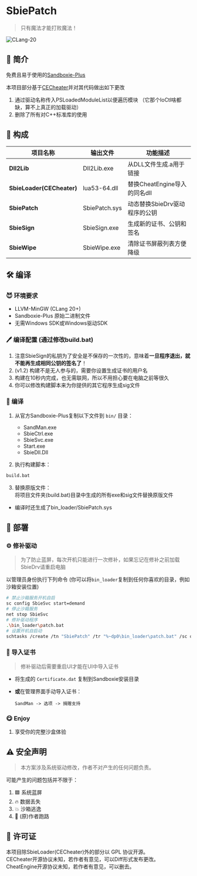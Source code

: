 # SbiePatch
> 只有魔法才能打败魔法！  

![CLang-20](https://img.shields.io/badge/NO-WDK-59900C?logo=llvm)

## 📖 简介
免费且易于使用的[Sandboxie-Plus](https://github.com/sandboxie-plus/Sandboxie)  

本项目部分基于[CECheater](https://github.com/TechForBad/CECheater)并对其代码做出如下更改
1. 通过驱动名称传入PSLoadedModuleList以便遍历模块 （它那个IoCtl啥都缺，算不上真正的加载驱动）
2. 删除了所有对C++标准库的使用

## 🧩 构成

| 项目名称                      | 输出文件          | 功能描述                  |
|---------------------------|---------------|-----------------------|
| **Dll2Lib**               | Dll2Lib.exe   | 从DLL文件生成.a用于链接        |
| **SbieLoader(CECheater)** | lua53-64.dll  | 替换CheatEngine导入的同名dll |
| **SbiePatch**             | SbiePatch.sys | 动态替换SbieDrv驱动程序的公钥    |
| **SbieSign**              | SbieSign.exe  | 生成新的证书、公钥和签名          |
| **SbieWipe**              | SbieWipe.exe  | 清除证书屏蔽列表方便降级          |

## 🛠️ 编译

### 😈 环境要求
- LLVM-MinGW (CLang 20+)
- Sandboxie-Plus 原始二进制文件
- 无需Windows SDK或Windows驱动SDK

### 🖊 编译配置 (通过修改build.bat)
1. 注意SbieSign的私钥为了安全是不保存的一次性的，意味着**一旦程序退出，就不能再生成相同公钥的签名了**！
2. (v1.2) 构建不是无人参与的，需要你设置生成证书的用户名
3. 构建在10秒内完成，也无需联网，所以不用担心要在电脑之前等很久
4. 你可以修改构建脚本来为你提供的其它程序生成sig文件

### 🐙 编译
1. 从官方Sandboxie-Plus复制以下文件到 `bin/` 目录：
    - SandMan.exe
    - SbieCtrl.exe
    - SbieSvc.exe
    - Start.exe
    - SbieDll.Dll

2. 执行构建脚本：
```bash
build.bat
```

3. 替换原版文件：  
将项目文件夹(build.bat)目录中生成的所有exe和sig文件替换原版文件  
* 编译时还生成了bin_loader/SbiePatch.sys

## 🚀 部署

### ⚙ 修补驱动
> 为了防止蓝屏，每次开机只能进行一次修补，如果忘记在修补之前加载SbieDrv请重启电脑

以管理员身份执行下列命令 (你可以将`bin_loader`复制到任何你喜欢的目录，例如沙箱安装位置)
```bash
# 禁止沙箱服务开机自启
sc config SbieSvc start=demand
# 停止沙箱服务
net stop SbieSvc
# 修补驱动程序
.\bin_loader\patch.bat
# 设置开机自启动
schtasks /create /tn "SbiePatch" /tr "%~dp0\bin_loader\patch.bat" /sc onstart /rl highest
```

### 📕 导入证书
> 修补驱动后需要重启UI才能在UI中导入证书 
* 将生成的 `Certificate.dat` 复制到Sandboxie安装目录

* **或**在管理界面手动导入证书：
   ```
   SandMan -> 选项 -> 捐赠支持
   ```

### 😋 Enjoy
1. 享受你的完整沙盒体验

## ⚠️ 安全声明
> 本方案涉及系统驱动修改，作者不对产生的任何问题负责。

可能产生的问题包括并不限于：
1. 🟦 系统蓝屏
2. 🔥 数据丢失
3. 💥 沙箱逃逸
4. 🤬 (原)作者跑路

## 📜 许可证
本项目除SbieLoader(CECheater)外的部分以 GPL 协议开源。  
CECheater开源协议未知，若作者有意见，可以Diff形式发布更改。  
CheatEngine开源协议未知，若作者有意见，可以删去。
